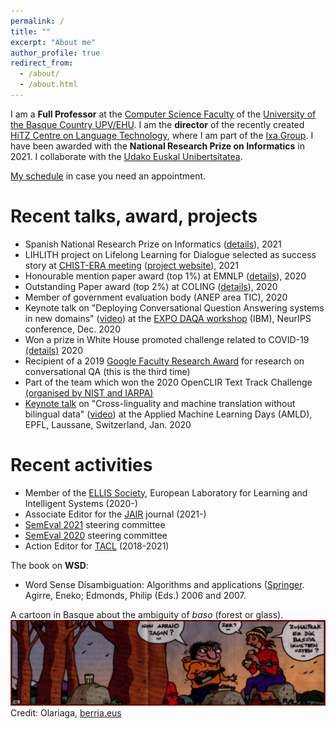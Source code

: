 ```yaml
---
permalink: /
title: ""
excerpt: "About me"
author_profile: true
redirect_from: 
  - /about/
  - /about.html
---
```


I am a **Full Professor** at the [Computer Science Faculty](https://www.ehu.eus/eu/web/informatika-fakultatea) of the [University of the Basque Country UPV/EHU](http://www.ehu.eus). I am the **director** of the recently created [HiTZ Centre on Language Technology](http://hitz.eus), where I am part of the [Ixa Group](http://ixa.eus). I have been awarded with the **National Research Prize on Informatics** in 2021. I collaborate with the [Udako Euskal Unibertsitatea](http://ueu.eus/).

[My schedule](http://ixa2.si.ehu.eus/eneko/00-enekobusyfree.html) in case you need an appointment.

Recent talks, award, projects
======
*   Spanish National Research Prize on Informatics ([details](https://www.scie.es/otorgados-los-premios-de-investigacion-scie-fbbva-2021/)), 2021
*   LIHLITH project on Lifelong Learning for Dialogue selected as success story at [CHIST-ERA meeting](https://www.chistera.eu/news/chist-era-projects-seminar-2021-had-good-turnout) ([project website](http://www.ixa.eus/lihlith/)), 2021
*   Honourable mention paper award (top 1%) at EMNLP ([details](https://2020.emnlp.org/blog/2020-11-19-best-papers)), 2020
*   Outstanding Paper award (top 2%) at COLING ([details](https://coling2020.org/)), 2020
*   Member of government evaluation body (ANEP area TIC), 2020
*   Keynote talk on "Deploying Conversational Question Answering systems in new domains" ([video](https://slideslive.com/38943532/deploying-conversational-question-answering-systems-in-new-domains)) at the [EXPO DAQA workshop](https://neurips.cc/ExpoConferences/2020/workshop/20242) (IBM), NeurIPS conference, Dec. 2020
*   Won a prize in White House promoted challenge related to COVID-19 [(details)](http://www.ehu.eus/ehusfera/ixa/2020/05/07/ixa-awarded-in-the-artificial-intelligence-competition-related-to-covid-19-disease/) 2020
*   Recipient of a 2019 [Google Faculty Research Award](https://ai.google/research/outreach/faculty-research-awards/) for research on conversational QA (this is the third time)
*   Part of the team which won the 2020 OpenCLIR Text Track Challenge [(organised by NIST and IARPA)](https://www.iarpa.gov/index.php/working-with-iarpa/prize-challenges/1130-open-cross-language-information-retrieval-clir-challenge)
*   [Keynote talk](https://appliedmldays.org/events/amld-epfl-2020/tracks/ai-nlp/) on "Cross-linguality and machine translation without bilingual data" ([video](https://youtu.be/RHXcqxYUFME)) at the Applied Machine Learning Days (AMLD), EPFL, Laussane, Switzerland, Jan. 2020  


Recent activities
======
*   Member of the [ELLIS Society](https://ellis.eu/), European Laboratory for Learning and Intelligent Systems (2020-)
*   Associate Editor for the [JAIR](https://www.jair.org/) journal (2021-)
*   [SemEval 2021](https://semeval.github.io/SemEval2021/) steering committee
*   [SemEval 2020](http://alt.qcri.org/semeval2020) steering committee
*   Action Editor for [TACL](http://www.transacl.org/) (2018-2021)


The book on **WSD**:
*	Word Sense Disambiguation: Algorithms and applications ([Springer](https://www.springer.com/gp/book/9781402048081#otherversion=9781402068706). Agirre, Eneko; Edmonds, Philip (Eds.) 2006 and 2007. 

A cartoon in Basque about the ambiguity of *baso* (forest or glass). 
![Cartoon](images/zaki-baso.jpg?raw=true)
Credit: Olariaga, [berria.eus](https://berria.eus)
